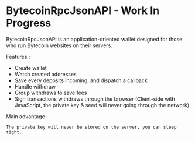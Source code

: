 # BytecoinRpcJsonAPI - Work In Progress

BytecoinRpcJsonAPI is an application-oriented wallet designed for those who run Bytecoin websites on their servers.

Features :

- Create wallet
- Watch created addresses
- Save every deposits incoming, and dispatch a callback
- Handle withdraw
- Group withdraws to save fees
- Sign transactions withdraws through the browser (Client-side with JavaScript, the private key & seed will never going through the network)

Main advantage :

    The private key will never be stored on the server, you can sleep tight.